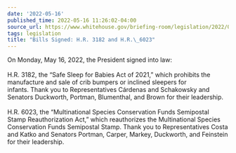 ```yaml
---
date: '2022-05-16'
published_time: 2022-05-16 11:26:02-04:00
source_url: https://www.whitehouse.gov/briefing-room/legislation/2022/05/16/bills-signed-h-r-3182-and-h-r-6023/
tags: legislation
title: "Bills Signed: H.R. 3182 and H.R.\_6023"
---
```

 
On Monday, May 16, 2022, the President signed into law:  
   
H.R. 3182, the “Safe Sleep for Babies Act of 2021,” which prohibits the
manufacture and sale of crib bumpers or inclined sleepers for
infants. Thank you to Representatives Cárdenas and Schakowsky and
Senators Duckworth, Portman, Blumenthal, and Brown for their
leadership.  
   
H.R. 6023, the “Multinational Species Conservation Funds Semipostal
Stamp Reauthorization Act,” which reauthorizes the Multinational Species
Conservation Funds Semipostal Stamp. Thank you to Representatives Costa
and Katko and Senators Portman, Carper, Markey, Duckworth, and Feinstein
for their leadership.

